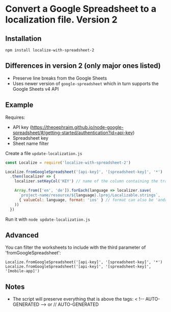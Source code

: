 # Convert a Google Spreadsheet to a localization file. Version 2

## Installation

`npm install localize-with-spreadsheet-2`

## Differences in version 2 (only major ones listed)

- Preserve line breaks from the Google Sheets
- Uses newer version of `google-spreadsheet` which in turn supports the Google Sheets v4 API

## Example

Requires:

- API key (https://theoephraim.github.io/node-google-spreadsheet/#/getting-started/authentication?id=api-key)
- Spreadsheet key
- Sheet name filter

Create a file `update-localization.js`

```javascript
const Localize = require('localize-with-spreadsheet-2')

Localize.fromGoogleSpreadsheet('[api-key]', '[spreadsheet-key]', '*')
  .then(localizer => {
    localizer.setKeyCol('KEY') // name of the column containing the translation key

    Array.from(['en', 'de']).forEach(language => localizer.save(
      `project-name/resource/${language}.lproj/Localizable.strings`,
      { valueCol: language, format: 'ios' } // format can also be 'android' or 'json'
    ))
  })
```

Run it with
`node update-localization.js`

## Advanced

You can filter the worksheets to include with the third parameter of 'fromGoogleSpreadsheet':

```
Localize.fromGoogleSpreadsheet('[api-key]', '[spreadsheet-key]', '*')
Localize.fromGoogleSpreadsheet('[api-key]', '[spreadsheet-key]', '[mobile-app]')
```

## Notes

- The script will preserve everything that is above the tags: < !-- AUTO-GENERATED --> or // AUTO-GENERATED
